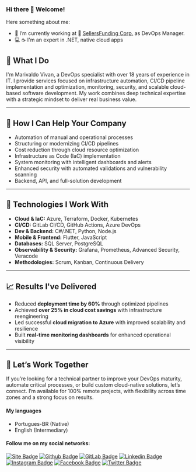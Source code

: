### Hi there 👋 Welcome!

Here something about me:

- 🔭 I’m currently working at :rocket: [SellersFunding Corp.](https://sellersfunding.com/) as DevOps Manager.
- :computer: :coffee: I'm an expert in .NET, native cloud apps

## 💼 What I Do

I'm Marivaldo Vivan, a DevOps specialist with over 18 years of experience in IT. I provide services focused on infrastructure automation, CI/CD pipeline implementation and optimization, monitoring, security, and scalable cloud-based software development. My work combines deep technical expertise with a strategic mindset to deliver real business value.

---

## 🚀 How I Can Help Your Company

- Automation of manual and operational processes  
- Structuring or modernizing CI/CD pipelines  
- Cost reduction through cloud resource optimization  
- Infrastructure as Code (IaC) implementation  
- System monitoring with intelligent dashboards and alerts  
- Enhanced security with automated validations and vulnerability scanning  
- Backend, API, and full-solution development  

---

## 🧰 Technologies I Work With

- **Cloud & IaC:** Azure, Terraform, Docker, Kubernetes  
- **CI/CD:** GitLab CI/CD, GitHub Actions, Azure DevOps  
- **Dev & Backend:** C#/.NET, Python, Node.js  
- **Mobile & Frontend:** Flutter, JavaScript  
- **Databases:** SQL Server, PostgreSQL  
- **Observability & Security:** Grafana, Prometheus, Advanced Security, Veracode  
- **Methodologies:** Scrum, Kanban, Continuous Delivery  

---

## 📈 Results I've Delivered

- Reduced **deployment time by 60%** through optimized pipelines  
- Achieved **over 25% in cloud cost savings** with infrastructure reengineering  
- Led successful **cloud migration to Azure** with improved scalability and resilience  
- Built **real-time monitoring dashboards** for enhanced operational visibility  

---

## 🤝 Let’s Work Together

If you’re looking for a technical partner to improve your DevOps maturity, automate critical processes, or build custom cloud-native solutions, let’s connect. I’m available for 100% remote projects, with flexibility across time zones and a strong focus on results.

#### My languages
 - Portugues-BR (Native)
 - English (Intermediary)

#### Follow me on my social networks:
[![Site Badge](https://img.shields.io/badge/-WebSite-000?style=flat-square&logo=googlechrome&logoColor=white&link=https://vivan.dev/)](https://vivan.dev/)
[![Github Badge](https://img.shields.io/badge/-Github-000?style=flat-square&logo=Github&logoColor=white&link=https://github.com/vivannaboa)](https://github.com/vivannaboa)
[![GitLab Badge](https://img.shields.io/badge/-GitLab-000?style=flat-square&logo=GitLab&logoColor=white&link=https://gitlab.com/vivannaboa)](https://gitlab.com/vivannaboa)
[![Linkedin Badge](https://img.shields.io/badge/-LinkedIn-blue?style=flat-square&logo=Linkedin&logoColor=white&link=https://www.linkedin.com/in/marivaldo-vivan/)](https://www.linkedin.com/in/marivaldo-vivan/)
[![Instagram Badge](https://img.shields.io/badge/-Instagram-C13584?style=flat-square&labelColor=C13584&logo=instagram&logoColor=white&link=https://www.instagram.com/vivannaboa/)](https://www.instagram.com/vivannaboa/)
[![Facebook Badge](https://img.shields.io/badge/-Facebook-blue?style=flat-square&labelColor=blue&logo=facebook&logoColor=white&link=https://www.facebook.com/vivannaboa/)](https://www.facebook.com/vivannaboa/)
[![Twitter Badge](https://img.shields.io/badge/-Twitter-blue?style=flat-square&labelColor=blue&logo=twitter&logoColor=white&link=https://twitter.com/vivannaboa)](https://twitter.com/vivannaboa)


<!--
**Vivannaboa/Vivannaboa** is a ✨ _special_ ✨ repository because its `README.md` (this file) appears on your GitHub profile.

Here are some ideas to get you started:

- 🔭 I’m currently working on ...
- 🌱 I’m currently learning ...
- 👯 I’m looking to collaborate on ...
- 🤔 I’m looking for help with ...
- 💬 Ask me about ...
- 📫 How to reach me: ...
- 😄 Pronouns: ...
- ⚡ Fun fact: ...
-->
